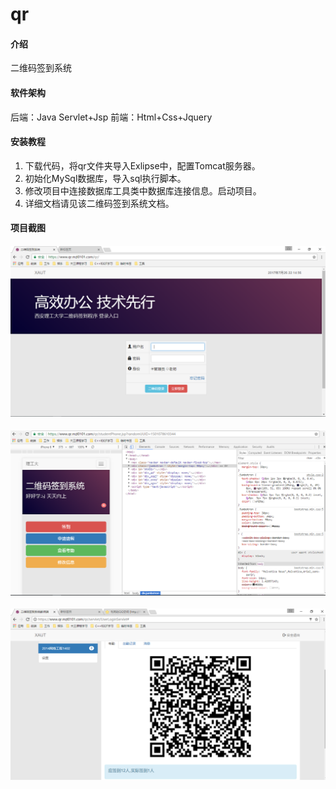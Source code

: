# qr

#### 介绍
二维码签到系统
#### 软件架构
后端：Java Servlet+Jsp
前端：Html+Css+Jquery

#### 安装教程

1.  下载代码，将qr文件夹导入Exlipse中，配置Tomcat服务器。
2.  初始化MySql数据库，导入sql执行脚本。
3.  修改项目中连接数据库工具类中数据库连接信息。启动项目。
4.  详细文档请见该二维码签到系统文档。

#### 项目截图

#### ![](./other_files/项目截图示意/1.0login.png)

#### ![](./other_files/项目截图示意/1.0phone.png)

![](./other_files/项目截图示意/1.0qr.png)

